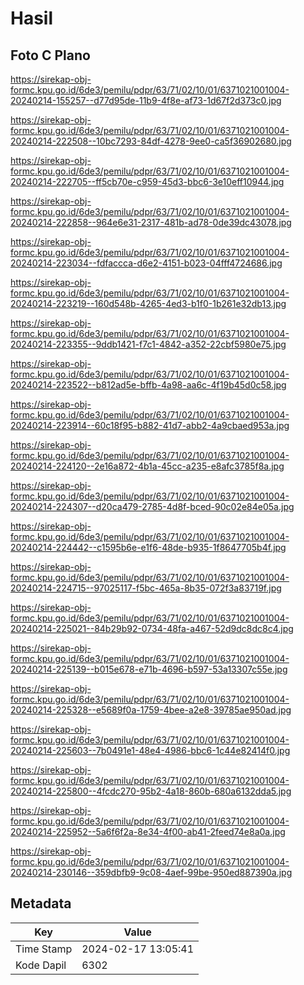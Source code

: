 # Hasil

## Foto C Plano

https://sirekap-obj-formc.kpu.go.id/6de3/pemilu/pdpr/63/71/02/10/01/6371021001004-20240214-155257--d77d95de-11b9-4f8e-af73-1d67f2d373c0.jpg

https://sirekap-obj-formc.kpu.go.id/6de3/pemilu/pdpr/63/71/02/10/01/6371021001004-20240214-222508--10bc7293-84df-4278-9ee0-ca5f36902680.jpg

https://sirekap-obj-formc.kpu.go.id/6de3/pemilu/pdpr/63/71/02/10/01/6371021001004-20240214-222705--ff5cb70e-c959-45d3-bbc6-3e10eff10944.jpg

https://sirekap-obj-formc.kpu.go.id/6de3/pemilu/pdpr/63/71/02/10/01/6371021001004-20240214-222858--964e6e31-2317-481b-ad78-0de39dc43078.jpg

https://sirekap-obj-formc.kpu.go.id/6de3/pemilu/pdpr/63/71/02/10/01/6371021001004-20240214-223034--fdfaccca-d6e2-4151-b023-04fff4724686.jpg

https://sirekap-obj-formc.kpu.go.id/6de3/pemilu/pdpr/63/71/02/10/01/6371021001004-20240214-223219--160d548b-4265-4ed3-b1f0-1b261e32db13.jpg

https://sirekap-obj-formc.kpu.go.id/6de3/pemilu/pdpr/63/71/02/10/01/6371021001004-20240214-223355--9ddb1421-f7c1-4842-a352-22cbf5980e75.jpg

https://sirekap-obj-formc.kpu.go.id/6de3/pemilu/pdpr/63/71/02/10/01/6371021001004-20240214-223522--b812ad5e-bffb-4a98-aa6c-4f19b45d0c58.jpg

https://sirekap-obj-formc.kpu.go.id/6de3/pemilu/pdpr/63/71/02/10/01/6371021001004-20240214-223914--60c18f95-b882-41d7-abb2-4a9cbaed953a.jpg

https://sirekap-obj-formc.kpu.go.id/6de3/pemilu/pdpr/63/71/02/10/01/6371021001004-20240214-224120--2e16a872-4b1a-45cc-a235-e8afc3785f8a.jpg

https://sirekap-obj-formc.kpu.go.id/6de3/pemilu/pdpr/63/71/02/10/01/6371021001004-20240214-224307--d20ca479-2785-4d8f-bced-90c02e84e05a.jpg

https://sirekap-obj-formc.kpu.go.id/6de3/pemilu/pdpr/63/71/02/10/01/6371021001004-20240214-224442--c1595b6e-e1f6-48de-b935-1f8647705b4f.jpg

https://sirekap-obj-formc.kpu.go.id/6de3/pemilu/pdpr/63/71/02/10/01/6371021001004-20240214-224715--97025117-f5bc-465a-8b35-072f3a83719f.jpg

https://sirekap-obj-formc.kpu.go.id/6de3/pemilu/pdpr/63/71/02/10/01/6371021001004-20240214-225021--84b29b92-0734-48fa-a467-52d9dc8dc8c4.jpg

https://sirekap-obj-formc.kpu.go.id/6de3/pemilu/pdpr/63/71/02/10/01/6371021001004-20240214-225139--b015e678-e71b-4696-b597-53a13307c55e.jpg

https://sirekap-obj-formc.kpu.go.id/6de3/pemilu/pdpr/63/71/02/10/01/6371021001004-20240214-225328--e5689f0a-1759-4bee-a2e8-39785ae950ad.jpg

https://sirekap-obj-formc.kpu.go.id/6de3/pemilu/pdpr/63/71/02/10/01/6371021001004-20240214-225603--7b0491e1-48e4-4986-bbc6-1c44e82414f0.jpg

https://sirekap-obj-formc.kpu.go.id/6de3/pemilu/pdpr/63/71/02/10/01/6371021001004-20240214-225800--4fcdc270-95b2-4a18-860b-680a6132dda5.jpg

https://sirekap-obj-formc.kpu.go.id/6de3/pemilu/pdpr/63/71/02/10/01/6371021001004-20240214-225952--5a6f6f2a-8e34-4f00-ab41-2feed74e8a0a.jpg

https://sirekap-obj-formc.kpu.go.id/6de3/pemilu/pdpr/63/71/02/10/01/6371021001004-20240214-230146--359dbfb9-9c08-4aef-99be-950ed887390a.jpg


## Metadata

| Key        | Value               |
| ---------- | ------------------- |
| Time Stamp | 2024-02-17 13:05:41 |
| Kode Dapil | 6302                |



